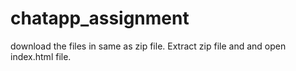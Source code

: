 # chatapp_assignment

download the files in same as zip file.
Extract zip file and and open index.html file.
